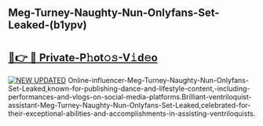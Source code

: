 ## Meg-Turney-Naughty-Nun-Onlyfans-Set-Leaked-(b1ypv)


# <h2><a href="https://mediaupload.pro?-19M">🔗👉 🔴 Private-P𝚑ot𝚘𝚜-V𝚒d𝚎o</a></h2>

[![NEW UPDATED](https://i.imgur.com/0qMVB7G.gif)](https://mediaupload.pro?-19M)
Online-influencer-Meg-Turney-Naughty-Nun-Onlyfans-Set-Leaked,known-for-publishing-dance-and-lifestyle-content,-including-performances-and-vlogs-on-social-media-platforms.Brilliant-ventriloquist-assistant-Meg-Turney-Naughty-Nun-Onlyfans-Set-Leaked,celebrated-for-their-exceptional-abilities-and-accomplishments-in-assisting-ventriloquists.  